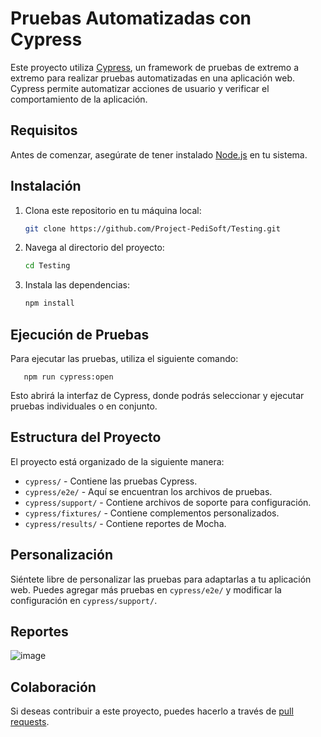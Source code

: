 # Pruebas Automatizadas con Cypress

Este proyecto utiliza [Cypress](https://www.cypress.io/), un framework de pruebas de extremo a extremo para realizar pruebas automatizadas en una aplicación web. Cypress permite automatizar acciones de usuario y verificar el comportamiento de la aplicación.

## Requisitos

Antes de comenzar, asegúrate de tener instalado [Node.js](https://nodejs.org/) en tu sistema.

## Instalación

1. Clona este repositorio en tu máquina local:

   ```bash
   git clone https://github.com/Project-PediSoft/Testing.git


2. Navega al directorio del proyecto:
   ```bash
   cd Testing

3. Instala las dependencias:
   ```bash
   npm install

## Ejecución de Pruebas

Para ejecutar las pruebas, utiliza el siguiente comando:
        
       npm run cypress:open


Esto abrirá la interfaz de Cypress, donde podrás seleccionar y ejecutar pruebas individuales o en conjunto.

## Estructura del Proyecto

El proyecto está organizado de la siguiente manera:

- `cypress/` - Contiene las pruebas Cypress.
- `cypress/e2e/` - Aquí se encuentran los archivos de pruebas.
- `cypress/support/` - Contiene archivos de soporte para configuración.
- `cypress/fixtures/` - Contiene complementos personalizados.
- `cypress/results/` - Contiene reportes de Mocha.

## Personalización

Siéntete libre de personalizar las pruebas para adaptarlas a tu aplicación web. Puedes agregar más pruebas en `cypress/e2e/` y modificar la configuración en `cypress/support/`.

## Reportes

![image](https://github.com/Project-PediSoft/Testing/assets/75964273/4299b74c-df7c-43d1-9d9c-176930b75aa6)


## Colaboración

Si deseas contribuir a este proyecto, puedes hacerlo a través de [pull requests](https://github.com/Project-PediSoft/Testing.git).
